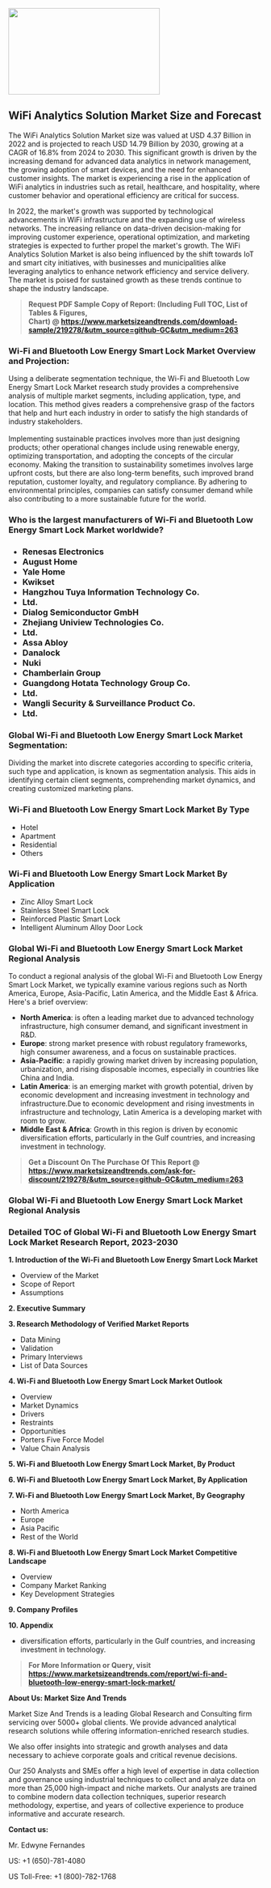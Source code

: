 <p><img class="alignnone size-medium wp-image-20088" src="https://ffe5etoiles.com/wp-content/uploads/2024/12/MST1-300x171.png" alt="" width="300" height="171" /></p><h2>WiFi Analytics Solution Market Size and Forecast</h2><p>The WiFi Analytics Solution Market size was valued at USD 4.37 Billion in 2022 and is projected to reach USD 14.79 Billion by 2030, growing at a CAGR of 16.8% from 2024 to 2030. This significant growth is driven by the increasing demand for advanced data analytics in network management, the growing adoption of smart devices, and the need for enhanced customer insights. The market is experiencing a rise in the application of WiFi analytics in industries such as retail, healthcare, and hospitality, where customer behavior and operational efficiency are critical for success.</p><p>In 2022, the market's growth was supported by technological advancements in WiFi infrastructure and the expanding use of wireless networks. The increasing reliance on data-driven decision-making for improving customer experience, operational optimization, and marketing strategies is expected to further propel the market's growth. The WiFi Analytics Solution Market is also being influenced by the shift towards IoT and smart city initiatives, with businesses and municipalities alike leveraging analytics to enhance network efficiency and service delivery. The market is poised for sustained growth as these trends continue to shape the industry landscape.</p></p><blockquote id="" class=""><strong>Request PDF Sample Copy of Report: (Including Full TOC, List of Tables &amp; Figures, Chart)&nbsp;@&nbsp;<strong><a href="https://www.marketsizeandtrends.com/download-sample/219278/&utm_source=github-GC&utm_medium=263" target="_blank">https://www.marketsizeandtrends.com/download-sample/219278/&utm_source=github-GC&utm_medium=263</a></strong></strong></blockquote><h3 id="" class="">Wi-Fi and Bluetooth Low Energy Smart Lock Market&nbsp;Overview and Projection:</h3><p id="" class="">Using a deliberate segmentation technique, the Wi-Fi and Bluetooth Low Energy Smart Lock Market research study provides a comprehensive analysis of multiple market segments, including application, type, and location. This method gives readers a comprehensive grasp of the factors that help and hurt each industry in order to satisfy the high standards of industry stakeholders. <br /> <br />Implementing sustainable practices involves more than just designing products; other operational changes include using renewable energy, optimizing transportation, and adopting the concepts of the circular economy. Making the transition to sustainability sometimes involves large upfront costs, but there are also long-term benefits, such improved brand reputation, customer loyalty, and regulatory compliance. By adhering to environmental principles, companies can satisfy consumer demand while also contributing to a more sustainable future for the world.</p><h3 id="" class="">Who is the largest manufacturers of&nbsp;Wi-Fi and Bluetooth Low Energy Smart Lock Market worldwide?</h3><h3 class=""><p><ul><li>Renesas Electronics </li><li> August Home </li><li> Yale Home </li><li> Kwikset </li><li> Hangzhou Tuya Information Technology Co. </li><li> Ltd. </li><li> Dialog Semiconductor GmbH </li><li> Zhejiang Uniview Technologies Co. </li><li> Ltd. </li><li> Assa Abloy </li><li> Danalock </li><li> Nuki </li><li> Chamberlain Group </li><li> Guangdong Hotata Technology Group Co. </li><li> Ltd. </li><li> Wangli Security & Surveillance Product Co. </li><li> Ltd.</li></ul></p></h3><h3 id="" class="">Global&nbsp;Wi-Fi and Bluetooth Low Energy Smart Lock Market Segmentation:</h3><p id="" class="">Dividing the market into discrete categories according to specific criteria, such type and application, is known as segmentation analysis. This aids in identifying certain client segments, comprehending market dynamics, and creating customized marketing plans.</p><h3 id="" class="">Wi-Fi and Bluetooth Low Energy Smart Lock Market&nbsp;By Type</h3><p><p><ul><li>Hotel</li><li> Apartment</li><li> Residential</li><li> Others</p></li></ul></p></p><h3 id="" class="">Wi-Fi and Bluetooth Low Energy Smart Lock Market&nbsp;By Application</h3><p class=""><p><ul><li>Zinc Alloy Smart Lock</li><li> Stainless Steel Smart Lock</li><li> Reinforced Plastic Smart Lock</li><li> Intelligent Aluminum Alloy Door Lock</li></ul></p></p><h3 id="" class="">Global Wi-Fi and Bluetooth Low Energy Smart Lock Market Regional Analysis</h3><p id="" class="">To conduct a regional analysis of the global Wi-Fi and Bluetooth Low Energy Smart Lock Market, we typically examine various regions such as North America, Europe, Asia-Pacific, Latin America, and the Middle East &amp; Africa. Here's a brief overview:</p><ul><li><strong>North America</strong>: is often a leading market due to advanced technology infrastructure, high consumer demand, and significant investment in R&amp;D.</li><li><strong>Europe</strong>: strong market presence with robust regulatory frameworks, high consumer awareness, and a focus on sustainable practices.</li><li><strong>Asia-Pacific</strong>: a rapidly growing market driven by increasing population, urbanization, and rising disposable incomes, especially in countries like China and India.</li><li><strong>Latin America</strong>: is an emerging market with growth potential, driven by economic development and increasing investment in technology and infrastructure.Due to economic development and rising investments in infrastructure and technology, Latin America is a developing market with room to grow.</li><li><strong>Middle East &amp; Africa</strong>: Growth in this region is driven by economic diversification efforts, particularly in the Gulf countries, and increasing investment in technology.</li></ul><blockquote id="" class=""><strong>Get a Discount On The Purchase Of This Report @ <strong><a href="https://www.marketsizeandtrends.com/ask-for-discount/219278/&utm_source=github-GC&utm_medium=263" target="_blank">https://www.marketsizeandtrends.com/ask-for-discount/219278/&utm_source=github-GC&utm_medium=263</a></strong></strong></blockquote><h3 id="" class="">Global Wi-Fi and Bluetooth Low Energy Smart Lock Market Regional Analysis</h3><h3 id="" class="">Detailed TOC of Global Wi-Fi and Bluetooth Low Energy Smart Lock Market Research Report, 2023-2030</h3><p id="" class=""><strong>1. Introduction of the Wi-Fi and Bluetooth Low Energy Smart Lock Market</strong></p><ul><li>Overview of the Market</li><li>Scope of Report</li><li>Assumptions</li></ul><p id="" class=""><strong>2. Executive Summary</strong></p><p id="" class=""><strong>3. Research Methodology of Verified Market Reports</strong></p><ul><li>Data Mining</li><li>Validation</li><li>Primary Interviews</li><li>List of Data Sources</li></ul><p id="" class=""><strong>4. Wi-Fi and Bluetooth Low Energy Smart Lock Market Outlook</strong></p><ul><li>Overview</li><li>Market Dynamics</li><li>Drivers</li><li>Restraints</li><li>Opportunities</li><li>Porters Five Force Model</li><li>Value Chain Analysis</li></ul><p id="" class=""><strong>5. Wi-Fi and Bluetooth Low Energy Smart Lock Market, By Product</strong></p><p id="" class=""><strong>6. Wi-Fi and Bluetooth Low Energy Smart Lock Market, By Application</strong></p><p id="" class=""><strong>7. Wi-Fi and Bluetooth Low Energy Smart Lock Market, By Geography</strong></p><ul><li>North America</li><li>Europe</li><li>Asia Pacific</li><li>Rest of the World</li></ul><p id="" class=""><strong>8. Wi-Fi and Bluetooth Low Energy Smart Lock Market Competitive Landscape</strong></p><ul><li>Overview</li><li>Company Market Ranking</li><li>Key Development Strategies</li></ul><p id="" class=""><strong>9. Company Profiles</strong></p><p id="" class=""><strong>10. Appendix</strong></p><ul><li>diversification efforts, particularly in the Gulf countries, and increasing investment in technology.</li></ul><blockquote id="" class=""><strong>For More Information or Query, visit <strong><strong><a href="https://www.marketsizeandtrends.com/report/wi-fi-and-bluetooth-low-energy-smart-lock-market/" target="_blank">https://www.marketsizeandtrends.com/report/wi-fi-and-bluetooth-low-energy-smart-lock-market/</a></strong></strong></strong></blockquote><p id="" class=""><strong>About Us: Market Size And Trends</strong></p><p id="" class="">Market Size And Trends is a leading Global Research and Consulting firm servicing over 5000+ global clients. We provide advanced analytical research solutions while offering information-enriched research studies.</p><p id="" class="">We also offer insights into strategic and growth analyses and data necessary to achieve corporate goals and critical revenue decisions.</p><p id="" class="">Our 250 Analysts and SMEs offer a high level of expertise in data collection and governance using industrial techniques to collect and analyze data on more than 25,000 high-impact and niche markets. Our analysts are trained to combine modern data collection techniques, superior research methodology, expertise, and years of collective experience to produce informative and accurate research.</p><p id="" class=""><strong>Contact us:</strong></p><p id="" class="">Mr. Edwyne Fernandes</p><p id="" class="">US: +1 (650)-781-4080</p><p id="" class="">US Toll-Free: +1 (800)-782-1768</p>
